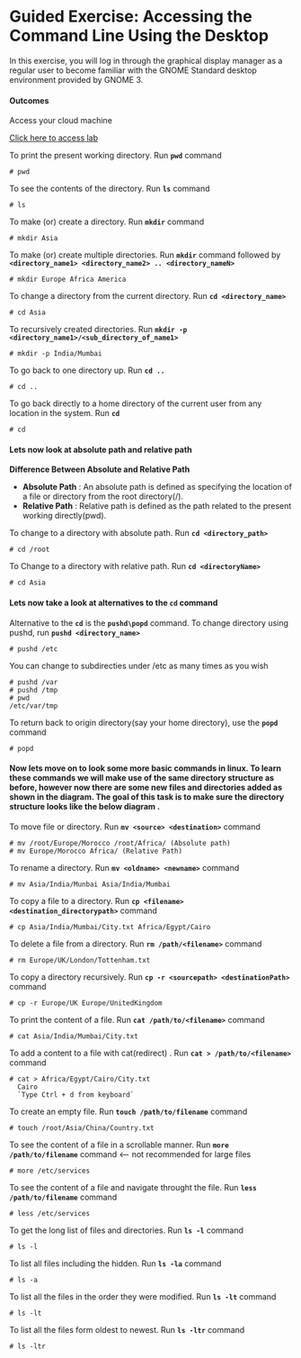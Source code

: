 # Guided Exercise: Accessing the Command Line Using the Desktop

In this exercise, you will log in through the graphical display manager as a regular user to become familiar with the GNOME Standard desktop environment provided by GNOME 3.

#### Outcomes
Access your cloud machine 

[Click here to access lab ](https://lab.redhat.com/sandbox)
 


To print the present working directory. Run **`pwd`** command
```
# pwd
```

To see the contents of the directory. Run **`ls`** command
```
# ls 
````

To make (or) create a directory. Run **`mkdir`** command
```
# mkdir Asia
```

To make (or) create multiple directories. Run **`mkdir`** command followed by **`<directory_name1> <directory_name2> .. <directory_nameN>`**
```
# mkdir Europe Africa America
```

To change a directory from the current directory. Run **`cd <directory_name>`**
```
# cd Asia
```

To recursively created directories. Run **`mkdir -p <directory_name1>/<sub_directory_of_name1>`**
```
# mkdir -p India/Mumbai
```

To go back to one directory up. Run **`cd ..`**
```
# cd ..
```

To go back directly to a home directory of the current user from any location in the system. Run **`cd`**
```
# cd
```

#### Lets now look at absolute path and relative path




**Difference Between Absolute and Relative Path**

- **Absolute Path** : An absolute path is defined as specifying the location of a file or directory from the root directory(/).
- **Relative Path** : Relative path is defined as the path related to the present working directly(pwd).

To change to a directory with absolute path. Run **`cd <directory_path>`**
```
# cd /root
```

To Change to a directory with relative path. Run **`cd <directoryName>`**
```
# cd Asia
```

#### Lets now take a look at alternatives to the **`cd`** command


Alternative to the **`cd`** is the **`pushd\popd`** command. To change directory using pushd, run **`pushd <directory_name>`**
```
# pushd /etc
```

You can change to subdirecties under /etc as many times as you wish
```
# pushd /var
# pushd /tmp
# pwd
/etc/var/tmp
```

To return back to origin directory(say your home directory), use the **`popd`** command
```
# popd
```

#### Now lets move on to look some more basic commands in linux. To learn these commands we will make use of the same directory structure as before, however now there are some new files and directories added as shown in the diagram. The goal of this task is to make sure the directory structure looks like the below diagram .


To move file or directory. Run **`mv <source> <destination>`** command
```
# mv /root/Europe/Morocco /root/Africa/ (Absolute path)
# mv Europe/Morocco Africa/ (Relative Path)
```

To rename a directory. Run **`mv <oldname> <newname>`** command
```
# mv Asia/India/Munbai Asia/India/Mumbai
```

To copy a file to a directory. Run **`cp <filename> <destination_directorypath>`** command
```
# cp Asia/India/Mumbai/City.txt Africa/Egypt/Cairo
```

To delete a file from a directory. Run **`rm /path/<filename>`** command
```
# rm Europe/UK/London/Tottenham.txt
```

To copy a directory recursively. Run **`cp -r <sourcepath> <destinationPath>`** command
```
# cp -r Europe/UK Europe/UnitedKingdom
```

To print the content of a file. Run **`cat /path/to/<filename>`** command
```
# cat Asia/India/Mumbai/City.txt
```

To add a content to a file with cat(redirect) . Run **`cat > /path/to/<filename>`** command
```
# cat > Africa/Egypt/Cairo/City.txt
  Cairo
  `Type Ctrl + d from keyboard`
```

To create an empty file. Run **`touch /path/to/filename`** command
```
# touch /root/Asia/China/Country.txt
```

To see the content of a file in a scrollable manner. Run **`more /path/to/filename`** command <-- not recommended for large files
```
# more /etc/services
```

To see the content of a file and navigate throught the file. Run **`less /path/to/filename`** command
```
# less /etc/services
```

To get the long list of files and directories. Run **`ls -l`** command
```
# ls -l
```

To list all files including the hidden. Run **`ls -la`** command
```
# ls -a
```

To list all the files in the order they were modified. Run **`ls -lt`** command
```
# ls -lt
```

To list all the files form oldest to newest. Run **`ls -ltr`** command
```
# ls -ltr
```

